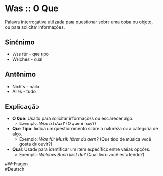 # Was :: O Que
Palavra interrogativa utilizada para questionar sobre uma coisa ou objeto, ou para solicitar informações.

## Sinônimo
- Was für - que tipo  
- Welches - qual  

## Antônimo
- Nichts - nada  
- Alles - tudo  

## Explicação
- **O Que**: Usado para solicitar informações ou esclarecer algo.
  - Exemplo: *Was ist das?* (O que é isso?)
- **Que Tipo**: Indica um questionamento sobre a natureza ou a categoria de algo.
  - Exemplo: *Was für Musik hörst du gern?* (Que tipo de música você gosta de ouvir?)
- **Qual**: Usado para identificar um item específico entre várias opções.
  - Exemplo: *Welches Buch liest du?* (Qual livro você está lendo?)

#W-Fragen  
#Deutsch
